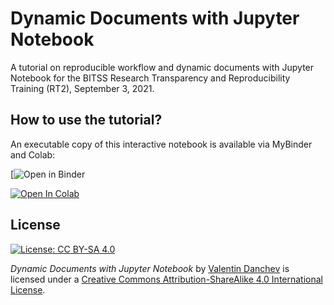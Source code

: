 # Dynamic Documents with Jupyter Notebook

A tutorial on reproducible workflow and dynamic documents with Jupyter Notebook for the BITSS Research Transparency and Reproducibility Training (RT2), September 3, 2021.

## How to use the tutorial?

An executable copy of this interactive notebook is available via MyBinder and Colab: 

[![Open in Binder](https://mybinder.org/v2/gh/valdanchev/dynamic-documents-with-jupyter-notebook/HEAD)

[![Open In Colab](https://colab.research.google.com/assets/colab-badge.svg)](
https://colab.research.google.com/github/valdanchev/dynamic-documents-with-jupyter-notebook/blob/main/Dynamic_Documents_with_Jupyter_Notebook.ipynb)

## License

[![License: CC BY-SA 4.0](https://img.shields.io/badge/License-CC%20BY--SA%204.0-lightgrey.svg)](http://creativecommons.org/licenses/by-sa/4.0/)

_Dynamic Documents with Jupyter Notebook_ by [Valentin Danchev](https://valdanchev.github.io) is licensed under a [Creative Commons Attribution-ShareAlike 4.0 International License](https://creativecommons.org/licenses/by-sa/4.0/).
